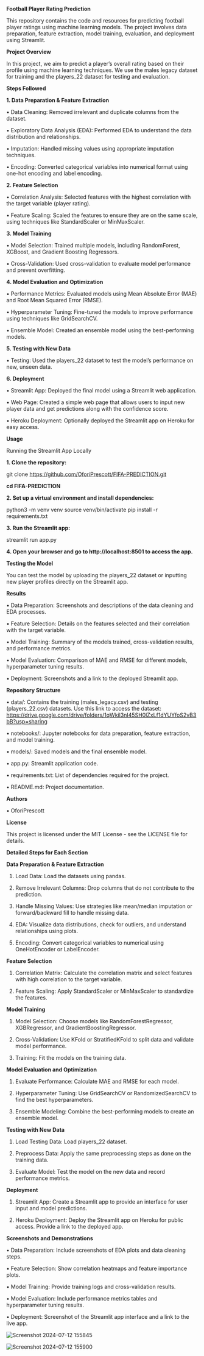**Football Player Rating Prediction**


This repository contains the code and resources for predicting football player ratings using machine learning models. The project involves data preparation, feature extraction, model training, evaluation, and deployment using Streamlit.

**Project Overview**


In this project, we aim to predict a player’s overall rating based on their profile using machine learning techniques. We use the males legacy dataset for training and the players_22 dataset for testing and evaluation.

__Steps Followed__

**1. Data Preparation & Feature Extraction**

 • Data Cleaning: Removed irrelevant and duplicate columns from the dataset.

 • Exploratory Data Analysis (EDA): Performed EDA to understand the data distribution and relationships.

 • Imputation: Handled missing values using appropriate imputation techniques.

 • Encoding: Converted categorical variables into numerical format using one-hot encoding and label encoding.


**2. Feature Selection**

 • Correlation Analysis: Selected features with the highest correlation with the target variable (player rating).

 • Feature Scaling: Scaled the features to ensure they are on the same scale, using techniques like StandardScaler or MinMaxScaler.

**3. Model Training**

 • Model Selection: Trained multiple models, including RandomForest, XGBoost, and Gradient Boosting Regressors.

 • Cross-Validation: Used cross-validation to evaluate model performance and prevent overfitting.


**4. Model Evaluation and Optimization**

 • Performance Metrics: Evaluated models using Mean Absolute Error (MAE) and Root Mean Squared Error (RMSE).

 • Hyperparameter Tuning: Fine-tuned the models to improve performance using techniques like GridSearchCV.

 • Ensemble Model: Created an ensemble model using the best-performing models.


**5. Testing with New Data**

 • Testing: Used the players_22 dataset to test the model’s performance on new, unseen data.


**6. Deployment**

 • Streamlit App: Deployed the final model using a Streamlit web application.

 • Web Page: Created a simple web page that allows users to input new player data and get predictions along with the confidence score.

 • Heroku Deployment: Optionally deployed the Streamlit app on Heroku for easy access.


__Usage__

Running the Streamlit App Locally

**1. Clone the repository:**

git clone https://github.com/OforiPrescott/FIFA-PREDICTION.git

**cd FIFA-PREDICTION**


 **2. Set up a virtual environment and install dependencies:**

python3 -m venv venv
source venv/bin/activate
pip install -r requirements.txt


 **3. Run the Streamlit app:**

streamlit run app.py


 **4. Open your browser and go to http://localhost:8501 to access the app.**


__Testing the Model__

You can test the model by uploading the players_22 dataset or inputting new player profiles directly on the Streamlit app.


__Results__

 • Data Preparation: Screenshots and descriptions of the data cleaning and EDA processes.

 • Feature Selection: Details on the features selected and their correlation with the target variable.

 • Model Training: Summary of the models trained, cross-validation results, and performance metrics.

 • Model Evaluation: Comparison of MAE and RMSE for different models, hyperparameter tuning results.

 • Deployment: Screenshots and a link to the deployed Streamlit app.


**Repository Structure**


 • data/: Contains the training (males_legacy.csv) and testing (players_22.csv) datasets. 
Use this link to access the dataset: https://drive.google.com/drive/folders/1qWkil3nI45SH0lZxLf1dYUYfoS2vB3bB?usp=sharing


 • notebooks/: Jupyter notebooks for data preparation, feature extraction, and model training.

 • models/: Saved models and the final ensemble model.

 • app.py: Streamlit application code.

 • requirements.txt: List of dependencies required for the project.

 • README.md: Project documentation.


**Authors**

 •  OforiPrescott


**License**


This project is licensed under the MIT License - see the LICENSE file for details.


**Detailed Steps for Each Section**


__Data Preparation & Feature Extraction__

 1. Load Data: Load the datasets using pandas.

 2. Remove Irrelevant Columns: Drop columns that do not contribute to the prediction.

 3. Handle Missing Values: Use strategies like mean/median imputation or forward/backward fill to handle missing data.

 4. EDA: Visualize data distributions, check for outliers, and understand relationships using plots.

 5. Encoding: Convert categorical variables to numerical using OneHotEncoder or LabelEncoder.


**Feature Selection**

 1. Correlation Matrix: Calculate the correlation matrix and select features with high correlation to the target variable.

 2. Feature Scaling: Apply StandardScaler or MinMaxScaler to standardize the features.


**Model Training**

 1. Model Selection: Choose models like RandomForestRegressor, XGBRegressor, and GradientBoostingRegressor.

 2. Cross-Validation: Use KFold or StratifiedKFold to split data and validate model performance.

 3. Training: Fit the models on the training data.


__Model Evaluation and Optimization__


 1. Evaluate Performance: Calculate MAE and RMSE for each model.

 2. Hyperparameter Tuning: Use GridSearchCV or RandomizedSearchCV to find the best hyperparameters.

 3. Ensemble Modeling: Combine the best-performing models to create an ensemble model.

__Testing with New Data__

 1. Load Testing Data: Load players_22 dataset.

 2. Preprocess Data: Apply the same preprocessing steps as done on the training data.

 3. Evaluate Model: Test the model on the new data and record performance metrics.

__Deployment__

 1. Streamlit App: Create a Streamlit app to provide an interface for user input and model predictions.

 2. Heroku Deployment: Deploy the Streamlit app on Heroku for public access. Provide a link to the deployed app.

__Screenshots and Demonstrations__

 • Data Preparation: Include screenshots of EDA plots and data cleaning steps.

 • Feature Selection: Show correlation heatmaps and feature importance plots.

 • Model Training: Provide training logs and cross-validation results.

 • Model Evaluation: Include performance metrics tables and hyperparameter tuning results.

 • Deployment: Screenshot of the Streamlit app interface and a link to the live app.


![Screenshot 2024-07-12 155845](https://github.com/user-attachments/assets/aedb2514-a60c-4792-beab-6e4abaa9744e)

![Screenshot 2024-07-12 155900](https://github.com/user-attachments/assets/2f87a4b8-366f-4b60-87b3-b445f42f3793)



